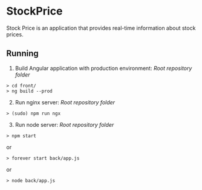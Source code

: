 # StockPrice
Stock Price is an application that provides real-time information about stock prices.

## Running
1. Build Angular application with production environment:
*Root repository folder*
```
> cd front/
> ng build --prod
```
2. Run nginx server:
*Root repository folder*
```
> (sudo) npm run ngx
```
3. Run node server:
*Root repository folder*
```
> npm start
```
or
```
> forever start back/app.js
```
or
```
> node back/app.js
```